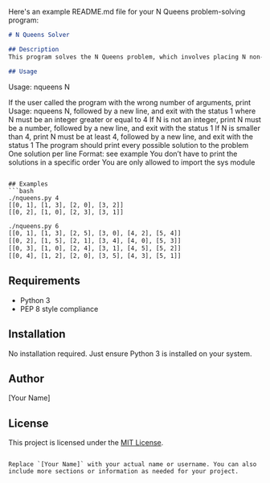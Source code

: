 Here's an example README.md file for your N Queens problem-solving program:

```markdown
# N Queens Solver

## Description
This program solves the N Queens problem, which involves placing N non-attacking queens on an N×N chessboard.

## Usage
```
Usage: nqueens N

If the user called the program with the wrong number of arguments, print Usage: nqueens N, followed by a new line, and exit with the status 1
where N must be an integer greater or equal to 4
If N is not an integer, print N must be a number, followed by a new line, and exit with the status 1
If N is smaller than 4, print N must be at least 4, followed by a new line, and exit with the status 1
The program should print every possible solution to the problem
One solution per line
Format: see example
You don’t have to print the solutions in a specific order
You are only allowed to import the sys module
```

## Examples
```bash
./nqueens.py 4
[[0, 1], [1, 3], [2, 0], [3, 2]]
[[0, 2], [1, 0], [2, 3], [3, 1]]
```

```bash
./nqueens.py 6
[[0, 1], [1, 3], [2, 5], [3, 0], [4, 2], [5, 4]]
[[0, 2], [1, 5], [2, 1], [3, 4], [4, 0], [5, 3]]
[[0, 3], [1, 0], [2, 4], [3, 1], [4, 5], [5, 2]]
[[0, 4], [1, 2], [2, 0], [3, 5], [4, 3], [5, 1]]
```

## Requirements
- Python 3
- PEP 8 style compliance

## Installation
No installation required. Just ensure Python 3 is installed on your system.

## Author
[Your Name]

## License
This project is licensed under the [MIT License](https://opensource.org/licenses/MIT).
```

Replace `[Your Name]` with your actual name or username. You can also include more sections or information as needed for your project.
